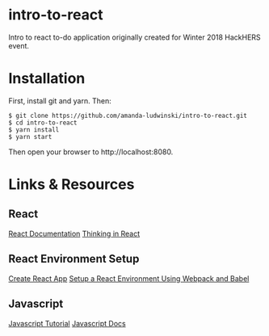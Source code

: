 # intro-to-react
Intro to react to-do application originally created for Winter 2018 HackHERS event.

# Installation
First, install git and yarn. Then:
```
$ git clone https://github.com/amanda-ludwinski/intro-to-react.git
$ cd intro-to-react
$ yarn install
$ yarn start
```
Then open your browser to http://localhost:8080.

# Links & Resources

## React

[React Documentation](https://reactjs.org/)
[Thinking in React](https://reactjs.org/docs/thinking-in-react.html)

## React Environment Setup

[Create React App](https://github.com/facebook/create-react-app)
[Setup a React Environment Using Webpack and Babel](https://scotch.io/tutorials/setup-a-react-environment-using-webpack-and-babel)

## Javascript

[Javascript Tutorial](https://developer.mozilla.org/en-US/docs/Web/JavaScript/A_re-introduction_to_JavaScript)
[Javascript Docs](https://developer.mozilla.org/en-US/docs/Web/JavaScript)

